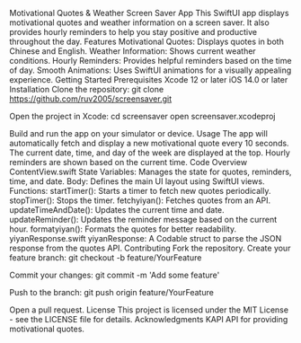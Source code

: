 Motivational Quotes & Weather Screen Saver App
This SwiftUI app displays motivational quotes and weather information on a screen saver. It also provides hourly reminders to help you stay positive and productive throughout the day.
Features
Motivational Quotes: Displays quotes in both Chinese and English.
Weather Information: Shows current weather conditions.
Hourly Reminders: Provides helpful reminders based on the time of day.
Smooth Animations: Uses SwiftUI animations for a visually appealing experience.
Getting Started
Prerequisites
Xcode 12 or later
iOS 14.0 or later
Installation
Clone the repository:
git clone https://github.com/ruv2005/screensaver.git

Open the project in Xcode:
cd screensaver
open screensaver.xcodeproj

Build and run the app on your simulator or device.
Usage
The app will automatically fetch and display a new motivational quote every 10 seconds.
The current date, time, and day of the week are displayed at the top.
Hourly reminders are shown based on the current time.
Code Overview
ContentView.swift
State Variables: Manages the state for quotes, reminders, time, and date.
Body: Defines the main UI layout using SwiftUI views.
Functions:
startTimer(): Starts a timer to fetch new quotes periodically.
stopTimer(): Stops the timer.
fetchyiyan(): Fetches quotes from an API.
updateTimeAndDate(): Updates the current time and date.
updateReminder(): Updates the reminder message based on the current hour.
formatyiyan(): Formats the quotes for better readability.
yiyanResponse.swift
yiyanResponse: A Codable struct to parse the JSON response from the quotes API.
Contributing
Fork the repository.
Create your feature branch:
git checkout -b feature/YourFeature

Commit your changes:
git commit -m 'Add some feature'

Push to the branch:
git push origin feature/YourFeature

Open a pull request.
License
This project is licensed under the MIT License - see the LICENSE file for details.
Acknowledgments
KAPI API for providing motivational quotes.
